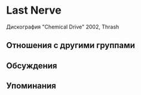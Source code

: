 # Last Nerve

Дискография
"Chemical Drive" 2002, Thrash

## Отношения с другими группами


## Обсуждения


## Упоминания

